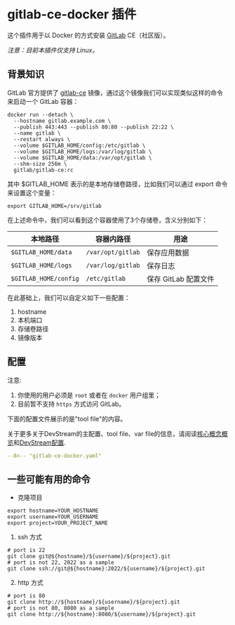 # gitlab-ce-docker 插件

这个插件用于以 Docker 的方式安装 [GitLab](https://about.gitlab.com/) CE（社区版）。

_注意：目前本插件仅支持 Linux。_

## 背景知识

GitLab 官方提供了 [gitlab-ce](https://registry.hub.docker.com/r/gitlab/gitlab-ce) 镜像，通过这个镜像我们可以实现类似这样的命令来启动一个 GitLab 容器：

```shell
docker run --detach \
  --hostname gitlab.example.com \
  --publish 443:443 --publish 80:80 --publish 22:22 \
  --name gitlab \
  --restart always \
  --volume $GITLAB_HOME/config:/etc/gitlab \
  --volume $GITLAB_HOME/logs:/var/log/gitlab \
  --volume $GITLAB_HOME/data:/var/opt/gitlab \
  --shm-size 256m \
  gitlab/gitlab-ce:rc
```

其中 $GITLAB_HOME 表示的是本地存储卷路径，比如我们可以通过 export 命令来设置这个变量：

```shell
export GITLAB_HOME=/srv/gitlab
```

在上述命令中，我们可以看到这个容器使用了3个存储卷，含义分别如下：

| 本地路径               | 容器内路径          | 用途               |
| --------------------- | ----------------- | ----------------- |
| `$GITLAB_HOME/data`   | `/var/opt/gitlab` | 保存应用数据        |
| `$GITLAB_HOME/logs`   | `/var/log/gitlab` | 保存日志            |
| `$GITLAB_HOME/config` | `/etc/gitlab`     | 保存 GitLab 配置文件 |

在此基础上，我们可以自定义如下一些配置：

1. hostname
2. 本机端口
3. 存储卷路径
4. 镜像版本

## 配置

注意: 
1. 你使用的用户必须是 `root` 或者在 `docker` 用户组里；
2. 目前暂不支持 `https` 方式访问 GitLab。

下面的配置文件展示的是"tool file"的内容。

关于更多关于DevStream的主配置、tool file、var file的信息，请阅读[核心概念概览](../core-concepts/core-concepts.zh.md)和[DevStream配置](../core-concepts/config.zh.md).

```yaml
--8<-- "gitlab-ce-docker.yaml"
```

## 一些可能有用的命令

- 克隆项目

```shell
export hostname=YOUR_HOSTNAME
export username=YOUR_USERNAME
export project=YOUR_PROJECT_NAME
```

1. ssh 方式

```shell
# port is 22
git clone git@${hostname}/${username}/${project}.git
# port is not 22, 2022 as a sample
git clone ssh://git@${hostname}:2022/${username}/${project}.git
```

2. http 方式

```shell
# port is 80
git clone http://${hostname}/${username}/${project}.git
# port is not 80, 8080 as a sample
git clone http://${hostname}:8080/${username}/${project}.git
```

